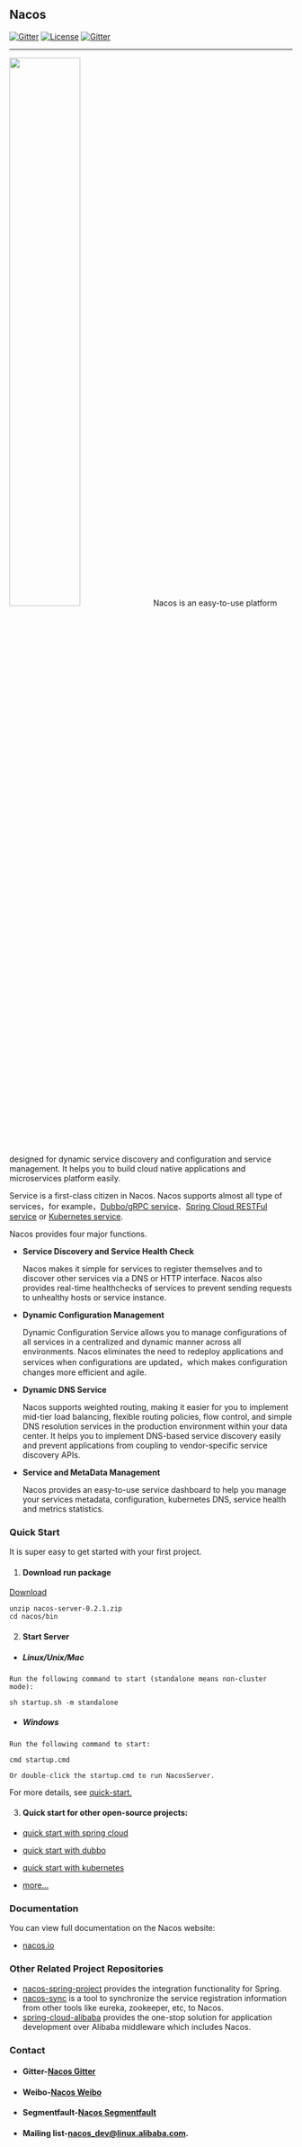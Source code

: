 ## Nacos 


[![Gitter](https://badges.gitter.im/alibaba/nacos.svg)](https://gitter.im/alibaba/nacos?utm_source=badge&utm_medium=badge&utm_campaign=pr-badge)   [![License](https://img.shields.io/badge/license-Apache%202-4EB1BA.svg)](https://www.apache.org/licenses/LICENSE-2.0.html)
[![Gitter](https://travis-ci.org/alibaba/nacos.svg?branch=master)](https://travis-ci.org/alibaba/nacos)

-------
<img src="doc/Nacos_Logo.png" width="50%" height="50%" />
Nacos is an easy-to-use platform designed for dynamic service discovery and configuration and service management. It helps you to build cloud native applications and microservices platform easily.

Service is a first-class citizen in Nacos. Nacos supports almost all type of services，for example，[Dubbo/gRPC service](https://nacos.io/en-us/docs/use-nacos-with-dubbo.html)、[Spring Cloud RESTFul service](https://nacos.io/en-us/docs/use-nacos-with-springcloud.html) or [Kubernetes service](https://nacos.io/en-us/docs/use-nacos-with-kubernetes.html).

Nacos provides four major functions.

* **Service Discovery and Service Health Check** 
    
    Nacos makes it simple for services to register themselves and to discover other services via a DNS or HTTP interface. Nacos also provides real-time healthchecks of services to prevent sending requests to unhealthy hosts or service instance.

* **Dynamic Configuration Management**
  
  Dynamic Configuration Service allows you to manage configurations of all services in a centralized and dynamic manner across all environments. Nacos eliminates the need to redeploy applications and services when configurations are updated，which makes configuration changes more efficient and agile.

* **Dynamic DNS Service**

   Nacos supports weighted routing, making it easier for you to implement mid-tier load balancing, flexible routing policies, flow control, and simple DNS resolution services in the production environment within your data center. It helps you to implement DNS-based service discovery easily and prevent applications from coupling to vendor-specific service discovery APIs.

* **Service and MetaData Management**
	
	Nacos provides an easy-to-use service dashboard to help you manage your services metadata, configuration, kubernetes DNS, service health and metrics statistics.
 

### Quick Start
It is super easy to get started with your first project.

1. #### Download run package 
[Download](https://github.com/alibaba/nacos/releases/download/0.2.1/nacos-server-0.2.1.zip)

```
unzip nacos-server-0.2.1.zip
cd nacos/bin 
``` 

2. #### Start Server
* ##### Linux/Unix/Mac

```
Run the following command to start (standalone means non-cluster mode): 

sh startup.sh -m standalone
```

* ##### Windows
```
Run the following command to start:

cmd startup.cmd

Or double-click the startup.cmd to run NacosServer.
```

For more details, see [quick-start.](https://nacos.io/en-us/docs/quick-start.html)

3. #### Quick start for other open-source projects:

* [quick start with spring cloud](https://nacos.io/en-us/docs/use-nacos-with-springcloud.html)

* [quick start with dubbo](https://nacos.io/en-us/docs/use-nacos-with-dubbo.html)

* [quick start with kubernetes](https://nacos.io/en-us/docs/use-nacos-with-kubernetes.html)

* [more...](https://nacos.io/)

### Documentation

You can view full documentation on the Nacos website:

* [nacos.io](https://nacos.io/en-us/docs/what-is-nacos.html)

### Other Related Project Repositories

* [nacos-spring-project](https://github.com/nacos-group/nacos-spring-project) provides the integration functionality for Spring.
* [nacos-sync](https://github.com/nacos-group/nacos-sync) is a tool to synchronize the service registration information from other tools like eureka, zookeeper, etc, to Nacos.
* [spring-cloud-alibaba](https://github.com/spring-cloud-incubator/spring-cloud-alibaba) provides the one-stop solution for application development over Alibaba middleware which includes Nacos.

### Contact

* #### Gitter-[Nacos Gitter](https://gitter.im/alibaba/nacos)

* #### Weibo-[Nacos Weibo](https://weibo.com/u/6574374908)

* #### Segmentfault-[Nacos Segmentfault](https://segmentfault.com/t/nacos)

* #### Mailing list-[nacos\_dev@linux.alibaba.com](mailto:nacos_dev@linux.alibaba.com).

